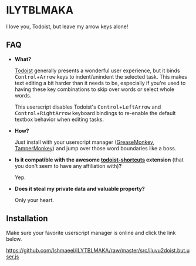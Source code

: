 # ILYTBLMAKA
I love you, Todoist, but leave my arrow keys alone!

## FAQ

* **What?**

  [Todoist](https://todoist.com/) generally presents a wonderful user experience, but it binds <kbd>Control</kbd>+<kbd>Arrow</kbd> keys to indent/unindent the selected task. This makes text editing a bit harder than it needs to be, especially if you're used to having these key combinations to skip over words or select whole words.
  
  This userscript disables Todoist's <kbd>Control</kbd>+<kbd>LeftArrow</kbd> and <kbd>Control</kbd>+<kbd>RightArrow</kbd> keyboard bindings to re-enable the default textbox behavior when editing tasks.
  
* **How?**

  Just install with your userscript manager ([GreaseMonkey](https://addons.mozilla.org/addon/greasemonkey/), [TamperMonkey](https://chrome.google.com/webstore/detail/tampermonkey/dhdgffkkebhmkfjojejmpbldmpobfkfo)) and jump over those word boundaries like a boss.

* **Is it compatible with the awesome [todoist-shortcuts](https://github.com/mgsloan/todoist-shortcuts) extension** (that you don't seem to have any affiliation with)**?**

  Yep.
  
* **Does it steal my private data and valuable property?**

  Only your heart.


## Installation
Make sure your favorite userscript manager is online and click the link below.

https://github.com/Ishmaeel/ILYTBLMAKA/raw/master/src/iluvu2doist.but.user.js